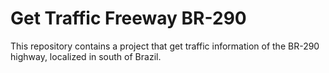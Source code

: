 # Get Traffic Freeway BR-290
This repository contains a project that get traffic information of the BR-290 highway, localized in south of Brazil.
